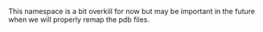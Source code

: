 This namespace is a bit overkill for now but may be important in the future when we will properly remap the pdb files. 